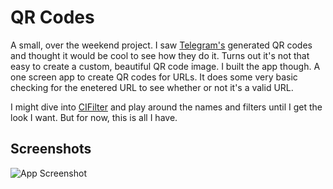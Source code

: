 
# QR Codes

A small, over the weekend project. I saw [Telegram's](https://user-images.githubusercontent.com/54270105/155898377-a85fc209-0e29-40a0-bb86-b164f098ed78.JPG) generated QR codes and thought it would be cool to see how they do it. Turns out it's not that easy to create a custom, beautiful QR code image. I built the app though. A one screen app to create QR codes for URLs. It does some very basic checking for the enetered URL to see whether or not it's a valid URL.

I might dive into [CIFilter](https://developer.apple.com/library/archive/documentation/GraphicsImaging/Reference/CoreImageFilterReference/) and play around the names and filters until I get the look I want. But for now, this is all I have.



## Screenshots

![App Screenshot](https://user-images.githubusercontent.com/54270105/155898987-54245a4c-722d-4538-87b3-7f2ce5cd1fb5.png)
